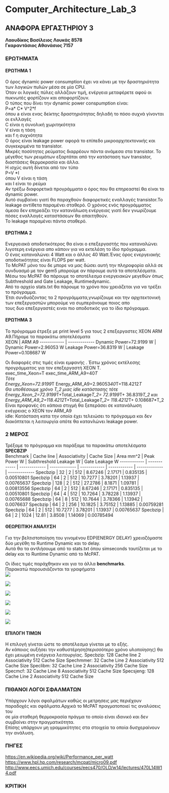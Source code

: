 # Computer_Architecture_Lab_3




## ΑΝΑΦΟΡΑ ΕΡΓΑΣΤΗΡΙΟΥ 3

__Λαουδίκος Βασίλειος Λουκάς 8578__  
__Γκαραντάσιος Αθανάσιος 7157__
### ΕΡΩΤΗΜΑΤΑ  
#### ΕΡΩΤΗΜΑ 1
  
  Ο όρος dynamic power consumption έχει να κάνει με την δραστηριότητα των λογικών πυλών μέσα σε μία CPU.  
  Όταν οι λογικές πύλες αλλάζουν τιμή, ενέργεια μεταφέρετε αφού οι πυκνωτές φορτίζουν και αποφορτίζουν.  
  Ο τύπος που δίνει την dynamic power conspumption είναι:  
  P=a* C* V^2*f  
  όπου a είναι ενας δείκτης δραστηριότητας δηλαδή το πόσο συχνά γίνονται οι ενλλαγές  
  C είναι η συνολική χωριτηκότητα  
  V είναι η τάση  
  και f η συχνότητα  
  Ο όρος είναι leakage power αφορά το επίπεδο μικροαρχιτεκτονικής και συγκεκριμένα τα transistor.  
  Μικρές ποσότητες ρεύματος διαρρέουν πάντα ανάμεσα στα transistor.
  Το μέγεθος των ρευμάτων εξαρτάται από την κατάσταση των transistor, διαστάσεις θερμοκρασία και άλλα.  
  Η ισχύς αυτή δίνεται από τον τύπο  
  P=V *I  
  όπου V είναι η τάση  
  και I είναι το ρεύμα  
  Αν τρέξω διαφορετικά προγράμματα ο όρος που θα επηρεαστεί θα είναι το dynamic power.  
  Αυτό συμβαίνει γιατί θα παραχθούν διαφορετικές εναλλαγές transistor.Το leakage αντίθετα παραμένει σταθερό.
  Ο χρόνος ενός προγράμματος άμεσα δεν επηρεάζει την κατανάλωση ενέργειας γιατί δεν γνωρίζουμε πόσες εναλλαγές καταστάσεων θα απαιτηθούν.  
  Το leakage παραμένει πάντα σταθερό.
  #### ΕΡΩΤΗΜΑ 2
  Ενεργειακά αποδοτικότερος θα είναι ο επεξεργαστής που καταναλώνει λιγοτερη ενέργεια απο κάποιν για να εκτελέση το ίδιο πρόγραμμα.  
  Ο ένας καταναλώνει 4 Watt και ο άλλος 40 Watt.Ένας όρος ενεργειακής αποδοτικότητας είναι FLOPS per watt.  
  Το McPAT μόνο του δε μπορε να μας δώσει αυτή την πληροφορία αλλά σε συνδυασμό με τον gem5 μπορούμε αν πάρουμε αυτά τα αποτελέσματα.  
  Μέσω του McPAT θα πάρουμε το αποτέλεσμα ενεργειακών μεγεθών όπως  Subthreshold and Gate Leakage, Runtimedynamic.  
  Από το αρχείο stats.txt θα πάρουμε το χρόνο που χρειάζεται για να τρέξει το πρόγραμμα.  
  Έτσι συνδυάζοντας τα 2 προγράμματα,γνωρίζουμε και την αρχιτεκτονική των επεξεργαστών μπορούμε να συμπεράνουμε ποιος απο  
  τους δυο επεξεργαστές ειναι πιο αποδοτικός για το ίδιο πρόγραμμα. 
  
  #### ΕΡΩΤΗΜΑ 3
    
   Το πρόγραμμα έτρεξε με print level 5 για τους 2 επεξεργαστες XEON ARM A9.Πήραμε τα παρακάτω αποτελέσματα  
   ΧEON | ARM A9
------------ | -------------
Dynamic Power=72.9199 W | Dynamic Power=2.96053 W
Leakage Power=36.8319 W | Leakage Power=0.108687 W
  
  Οι διαφορές στις τιμές είναι εμφανής . Έστω χρόνος εκτέλεσης προγράμματος για τον επεξεργαστή  XEON T.  
  exec_time_Xeon=T exec_time_ARM_A9=40*T  
  Τότε  
  Energy_Xeon=72.9199*T Energy_ARM_A9=2.96053*40*T=118.4212*T   
  Θα υποθέσουμε χρόνο T_2 μιας idle κατάστασης τότε  
  Energy_Xeon_2=72.9199*T+Total_Leakage*T_2= 72.9199*T+ 36.8319*T_2 και  
  Energy_ARM_A9_2=118.4212*T+Total_Leakage*T_2= 118.4212*T+ 0.108687*T_2  
  Είναι προφανές ότι κάποια στιγμή θα ξεπεράσει σε κατανάλωση ενέγρειας ο XEON τον ARM_A9   
  idle: Κατάσταση κατα την οποία έχει τελειώσει το πρόγραμμα και δεν διακόπτεται η λειτουργία οπότε θα κατανλώνει leakage power.
  ### 2 ΜΕΡΟΣ  
  Τρέξαμε το πρόγραμμα και παράξαμε τα παρακάτω αποτελέσματα  
  __SPECBZIP__  
Benchmark | Cache line  | Associativity | Cache Size | Area mm^2 | Peak Power W | Subthreshold Leakage W | Gate Leakage W
------------ | ------------ | ------------- | ------------- | ------------ | ------------ | ------------- | -------------
Specbzip | 32 | 2 | 512 | 8.67246  | 2.17171 | 0.835135 | 0.00510801 
Specbzip  | 64 | 2 | 512 | 10.7277 | 3.78201 | 1.13937 | 0.00765637 
Specbzip | 128 | 2 | 512 | 27.2786 | 8.1871 | 1.09781 | 0.00813556 
Specbzip | 64 | 2 | 512 | 8.67246  | 2.17171 | 0.835135 | 0.00510801 
Specbzip  | 64 | 4 | 512 | 10.7264 | 3.78228 | 1.13937 | 0.00765688 
Specbzip | 64 | 8 | 512 | 10.7644 | 3.78366 | 1.13942 | 0.0076637 
Specbzip | 64 | 2 | 256 | 10.1825  | 3.75152 | 1.13885 | 0.00759281 
Specbzip  | 64 | 2 | 512 | 10.7277 | 3.78201 | 1.13937 | 0.00765637 
Specbzip | 64 | 2 | 1024 | 12.81 | 3.8508 | 1.14069 | 0.00785494 
  #### ΘΕΩΡΕΙΤΙΚΗ ΑΝΑΛΥΣΗ
  Για την βελτιστοποίηση του γινομένου EDP(ENERGY DELAY) χρειαζόμαστε δύο μεγέθη το Runtime Dynamic και το delay.  
  Αυτά θα τα αντλήσουμε από το stats.txt όπου simseconds ταυτίζεται με το delay και το Runtime Dynamic από το McPAT.
  
 Οι ίδιες τιμές παράχθηκαν και για τα άλλα __benchmarks__.  
 Παρακατώ παρουσιάζονται τα γραφήματα  
 ![](https://github.com/Billaud/Computer_Architecture_Lab_3/blob/main/plots/area_cache_line.jpg)  
   
 ![](https://github.com/Billaud/Computer_Architecture_Lab_3/blob/main/plots/peak_power_cache_line.png)
   
 ![](https://github.com/Billaud/Computer_Architecture_Lab_3/blob/main/plots/area_as.png)
   
 ![](https://github.com/Billaud/Computer_Architecture_Lab_3/blob/main/plots/peak_power_as.png)
   
 ![](https://github.com/Billaud/Computer_Architecture_Lab_3/blob/main/plots/area_cache_size.png)
   
 ![](https://github.com/Billaud/Computer_Architecture_Lab_3/blob/main/plots/peak_power_cache_size.png)  
 #### ΕΠΙΛΟΓΗ ΤΙΜΩΝ
 Η επιλογή γίνεται ώστε το αποτέλεσμα γίνεται με το εξής.  
 Αν κάποιος αυξήσει την καθυστέρηση(περισσότερο χρόνο υλοποίησης) θα έχει μειωμένη ενέργεια λειτουργίας.
 Specbzip:  128 Cache line 2 Associativity 512 Cache Size
 Spechmmer: 32 Cache Line 2 Associativity 512 Cache Size
 Speclibm:  32 Cache Line 2 Associativity 256 Cache Size
 Specmcf: 32 Cache Line 8 Associativity 512 Cache Size
 Specsjeng: 128 Cache Line 2 Associativity 512 Cache Size
 ### ΠΙΘΑΝΟΙ ΛΟΓΟΙ ΣΦΑΛΜΑΤΩΝ
 Υπάρχουν λόγοι σφαλμάτων καθώς οι μετρησεις μας περιέχουν παραδοχές και σφάλματα.Αρχικά το McPAT πραγματοποιεί τις   αναλύσεις του  
 σε μία σταθερή θερμοκρασία πράγμα το οποίο είναι ιδανικό και δεν συμβαίνει στην πραγματικότητα.  
 Επίσης υπάρχουν μη γραμμικότητες στα στοιχεία τα οποία δυσχεραίνουν την ανάλυση.
 ### ΠΗΓΕΣ
 https://en.wikipedia.org/wiki/Performance_per_watt  
 https://www.hpl.hp.com/research/mcpat/micro09.pdf  
 http://www.eecs.umich.edu/courses/eecs470/OLD/w14/lectures/470L14W14.pdf
 ### ΚΡΙΤΙΚΗ
